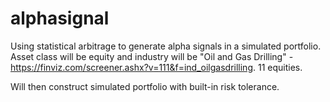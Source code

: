 # alphasignal

Using statistical arbitrage to generate alpha signals in a simulated portfolio. Asset class will be equity and industry will be "Oil and Gas Drilling" - https://finviz.com/screener.ashx?v=111&f=ind_oilgasdrilling. 11 equities.

Will then construct simulated portfolio with built-in risk tolerance.


